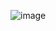 ![image](https://user-images.githubusercontent.com/44044134/83904254-7fd9be00-a79a-11ea-8d71-eff91d289218.png)
